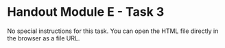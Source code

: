 # Handout Module E - Task 3

No special instructions for this task.
You can open the HTML file directly in the browser as a file URL.
